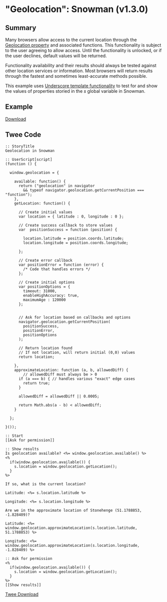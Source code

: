 # "Geolocation": Snowman (v1.3.0)

## Summary

Many browsers allow access to the current location through the [Geolocation property](https://developer.mozilla.org/en-US/docs/Web/API/Geolocation) and associated functions. This functionality is subject to the user agreeing to allow access. Until the functionality is unlocked, or if the user declines, default values will be returned.

Functionality availability and their results should always be tested against other location services or information. Most browsers will return results through the fastest and sometimes least-accurate methods possible.

This example uses [Underscore template functionality](http://underscorejs.org/#template) to test for and show the values of properties storied in the *s* global variable in Snowman.

## Example

[Download](snowman_geolocation_example.html)

## Twee Code

```twee
:: StoryTitle
Geolocation in Snowman

:: UserScript[script]
(function () {

  window.geolocation = {

    available: function() {
      return ("geolocation" in navigator
        && typeof navigator.geolocation.getCurrentPosition === "function");
    },
    getLocation: function() {

      // Create initial values
      var location = { latitude : 0, longitude : 0 };

      // Create success callback to store values
      var  positionSuccess = function (position) {

        location.latitude = position.coords.latitude;
        location.longitude = position.coords.longitude;

      };

      // Create error callback
      var positionError = function (error) {
        /* Code that handles errors */
      };

      // Create initial options
      var positionOptions = {
        timeout: 31000,
        enableHighAccuracy: true,
        maximumAge : 120000
      };


      // Ask for location based on callbacks and options
      navigator.geolocation.getCurrentPosition(
        positionSuccess,
        positionError,
        positionOptions
      );

      // Return location found
      // If not location, will return initial (0,0) values
      return location;

    },
    approximateLocation: function (a, b, allowedDiff) {
        // allowedDiff must always be > 0
      if (a === b) { // handles various "exact" edge cases
        return true;
      }

      allowedDiff = allowedDiff || 0.0005;

      return Math.abs(a - b) < allowedDiff;
    }

  };
  
}());

:: Start
[[Ask for permission]]

:: Show results
Is geolocation available? <%= window.geolocation.available() %>
<%
  if(window.geolocation.available()) {
    s.location = window.geolocation.getLocation();
  }
%>

If so, what is the current location?

Latitude: <%= s.location.latitude %>

Longitude: <%= s.location.longitude %>

Are we in the approximate location of Stonehenge (51.1788853, -1.828409)?

Latitude: <%= window.geolocation.approximateLocation(s.location.latitude, 51.1788853) %>

Longitude: <%= window.geolocation.approximateLocation(s.location.longitude, -1.828409) %>

:: Ask for permission
<%
  if(window.geolocation.available()) {
    s.location = window.geolocation.getLocation();
  }
%>
[[Show results]]

```

[Twee Download](snowman_geolocation_twee.txt)
